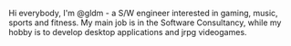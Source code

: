 Hi everybody, I'm @gldm - a S/W engineer interested in gaming, music, sports and fitness.
My main job is in the Software Consultancy, while my hobby is to develop desktop applications and jrpg videogames.
